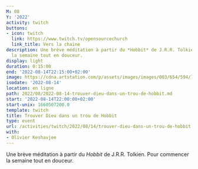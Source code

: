 ```yaml
---
M: 08
Y: '2022'
activity: twitch
buttons:
- icon: twitch
  link: https://www.twitch.tv/opensourcechurch
  link_title: Vers la chaine
description: Une brève méditation à partir du *Hobbit* de J.R.R. Tolkien. Pour commencer
  la semaine tout en douceur.
display: light
duration: 0:15:00
end: '2022-08-14T22:15:00+02:00'
image: https://cdna.artstation.com/p/assets/images/images/003/654/594/large/sam-robberechts-finalrender1.jpg
isodate: '2022-08-14'
location: en ligne
path: 2022/08/2022-08-14-trouver-dieu-dans-un-trou-de-hobbit.md
start: '2022-08-14T22:00:00+02:00'
start-unix: 1660507200.0
template: twitch
title: Trouver Dieu dans un trou de Hobbit
type: event
url: /activities/twitch/2022/08/14/trouver-dieu-dans-un-trou-de-hobbit
with:
- Olivier Keshavjee
---
```

Une brève méditation à partir du *Hobbit* de J.R.R. Tolkien. Pour commencer la semaine tout en douceur.